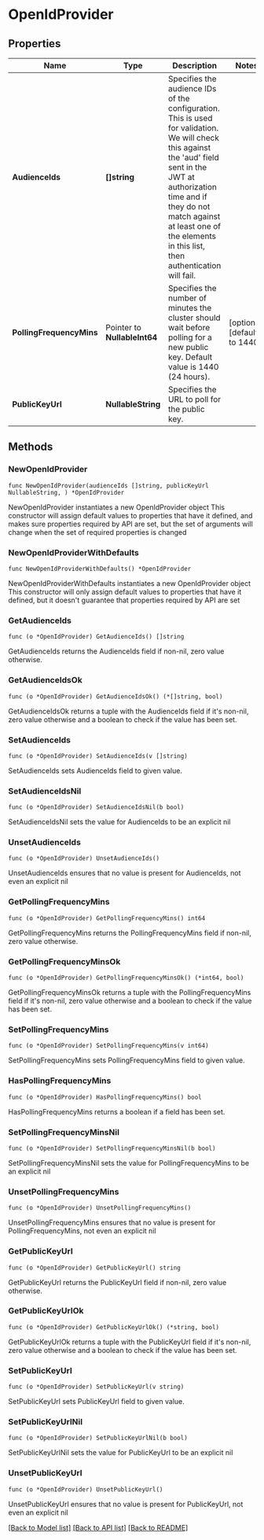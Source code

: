 # OpenIdProvider

## Properties

Name | Type | Description | Notes
------------ | ------------- | ------------- | -------------
**AudienceIds** | **[]string** | Specifies the audience IDs of the configuration. This is used for validation. We will check this against the &#39;aud&#39; field sent in the JWT at authorization time and if they do not match against at least one of the elements in this list, then authentication will fail. | 
**PollingFrequencyMins** | Pointer to **NullableInt64** | Specifies the number of minutes the cluster should wait before polling for a new public key. Default value is 1440 (24 hours). | [optional] [default to 1440]
**PublicKeyUrl** | **NullableString** | Specifies the URL to poll for the public key. | 

## Methods

### NewOpenIdProvider

`func NewOpenIdProvider(audienceIds []string, publicKeyUrl NullableString, ) *OpenIdProvider`

NewOpenIdProvider instantiates a new OpenIdProvider object
This constructor will assign default values to properties that have it defined,
and makes sure properties required by API are set, but the set of arguments
will change when the set of required properties is changed

### NewOpenIdProviderWithDefaults

`func NewOpenIdProviderWithDefaults() *OpenIdProvider`

NewOpenIdProviderWithDefaults instantiates a new OpenIdProvider object
This constructor will only assign default values to properties that have it defined,
but it doesn't guarantee that properties required by API are set

### GetAudienceIds

`func (o *OpenIdProvider) GetAudienceIds() []string`

GetAudienceIds returns the AudienceIds field if non-nil, zero value otherwise.

### GetAudienceIdsOk

`func (o *OpenIdProvider) GetAudienceIdsOk() (*[]string, bool)`

GetAudienceIdsOk returns a tuple with the AudienceIds field if it's non-nil, zero value otherwise
and a boolean to check if the value has been set.

### SetAudienceIds

`func (o *OpenIdProvider) SetAudienceIds(v []string)`

SetAudienceIds sets AudienceIds field to given value.


### SetAudienceIdsNil

`func (o *OpenIdProvider) SetAudienceIdsNil(b bool)`

 SetAudienceIdsNil sets the value for AudienceIds to be an explicit nil

### UnsetAudienceIds
`func (o *OpenIdProvider) UnsetAudienceIds()`

UnsetAudienceIds ensures that no value is present for AudienceIds, not even an explicit nil
### GetPollingFrequencyMins

`func (o *OpenIdProvider) GetPollingFrequencyMins() int64`

GetPollingFrequencyMins returns the PollingFrequencyMins field if non-nil, zero value otherwise.

### GetPollingFrequencyMinsOk

`func (o *OpenIdProvider) GetPollingFrequencyMinsOk() (*int64, bool)`

GetPollingFrequencyMinsOk returns a tuple with the PollingFrequencyMins field if it's non-nil, zero value otherwise
and a boolean to check if the value has been set.

### SetPollingFrequencyMins

`func (o *OpenIdProvider) SetPollingFrequencyMins(v int64)`

SetPollingFrequencyMins sets PollingFrequencyMins field to given value.

### HasPollingFrequencyMins

`func (o *OpenIdProvider) HasPollingFrequencyMins() bool`

HasPollingFrequencyMins returns a boolean if a field has been set.

### SetPollingFrequencyMinsNil

`func (o *OpenIdProvider) SetPollingFrequencyMinsNil(b bool)`

 SetPollingFrequencyMinsNil sets the value for PollingFrequencyMins to be an explicit nil

### UnsetPollingFrequencyMins
`func (o *OpenIdProvider) UnsetPollingFrequencyMins()`

UnsetPollingFrequencyMins ensures that no value is present for PollingFrequencyMins, not even an explicit nil
### GetPublicKeyUrl

`func (o *OpenIdProvider) GetPublicKeyUrl() string`

GetPublicKeyUrl returns the PublicKeyUrl field if non-nil, zero value otherwise.

### GetPublicKeyUrlOk

`func (o *OpenIdProvider) GetPublicKeyUrlOk() (*string, bool)`

GetPublicKeyUrlOk returns a tuple with the PublicKeyUrl field if it's non-nil, zero value otherwise
and a boolean to check if the value has been set.

### SetPublicKeyUrl

`func (o *OpenIdProvider) SetPublicKeyUrl(v string)`

SetPublicKeyUrl sets PublicKeyUrl field to given value.


### SetPublicKeyUrlNil

`func (o *OpenIdProvider) SetPublicKeyUrlNil(b bool)`

 SetPublicKeyUrlNil sets the value for PublicKeyUrl to be an explicit nil

### UnsetPublicKeyUrl
`func (o *OpenIdProvider) UnsetPublicKeyUrl()`

UnsetPublicKeyUrl ensures that no value is present for PublicKeyUrl, not even an explicit nil

[[Back to Model list]](../README.md#documentation-for-models) [[Back to API list]](../README.md#documentation-for-api-endpoints) [[Back to README]](../README.md)


